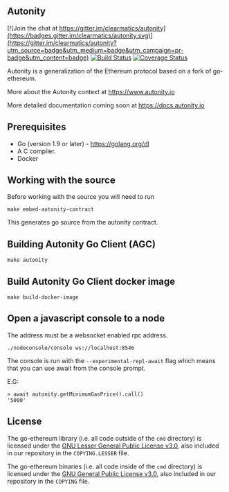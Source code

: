 ## Autonity

[![Join the chat at https://gitter.im/clearmatics/autonity](https://badges.gitter.im/clearmatics/autonity.svg)](https://gitter.im/clearmatics/autonity?utm_source=badge&utm_medium=badge&utm_campaign=pr-badge&utm_content=badge)
[![Build Status](https://travis-ci.org/clearmatics/autonity.svg?branch=master)](https://travis-ci.org/clearmatics/autonity)
[![Coverage Status](https://coveralls.io/repos/github/clearmatics/autonity/badge.svg?branch=tendermint)](https://coveralls.io/github/clearmatics/autonity?branch=tendermint)

Autonity is a generalization of the Ethereum protocol based on a fork of go-ethereum.

More about the Autonity context at <https://www.autonity.io>

More detailed documentation coming soon at <https://docs.autonity.io>

## Prerequisites

* Go (version 1.9 or later) - https://golang.org/dl
* A C compiler.
* Docker

## Working with the source

Before working with the source you will need to run

```
make embed-autonity-contract
```

This generates go source from the autonity contract.

## Building Autonity Go Client (AGC)

```
make autonity
```

## Build Autonity Go Client docker image

```
make build-docker-image
```

## Open a javascript console to a node
The address must be a websocket enabled rpc address.

```
./nodeconsole/console ws://localhost:8546
```

The console is run with the `--experimental-repl-await` flag which means that
you can use await from the console prompt.

E.G:
```
> await autonity.getMinimumGasPrice().call()
'5000'
```

## License

The go-ethereum library (i.e. all code outside of the `cmd` directory) is licensed under the
[GNU Lesser General Public License v3.0](https://www.gnu.org/licenses/lgpl-3.0.en.html),
also included in our repository in the `COPYING.LESSER` file.

The go-ethereum binaries (i.e. all code inside of the `cmd` directory) is licensed under the
[GNU General Public License v3.0](https://www.gnu.org/licenses/gpl-3.0.en.html), also
included in our repository in the `COPYING` file.
